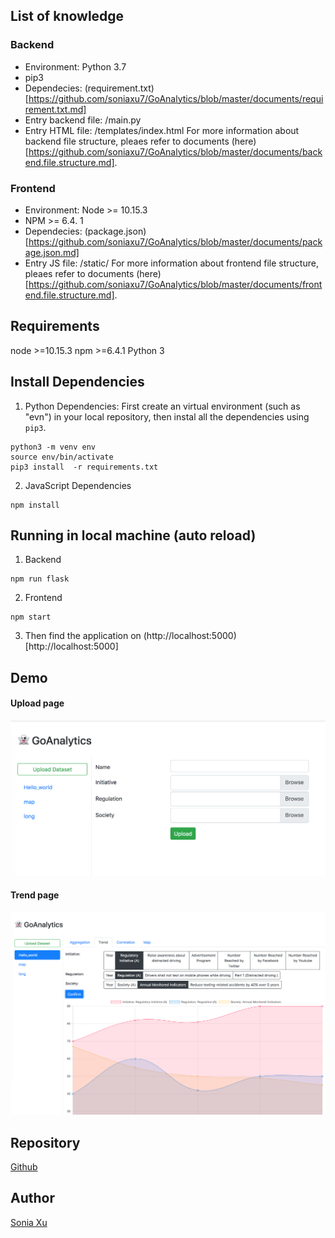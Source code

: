 ## List of knowledge
### Backend
- Environment: Python 3.7
- pip3
- Dependecies: (requirement.txt)[https://github.com/soniaxu7/GoAnalytics/blob/master/documents/requirement.txt.md]
- Entry backend file: /main.py
- Entry HTML file: /templates/index.html
For more information about backend file structure, pleaes refer to documents (here)[https://github.com/soniaxu7/GoAnalytics/blob/master/documents/backend.file.structure.md].

### Frontend
- Environment: Node >= 10.15.3
- NPM >= 6.4. 1
- Dependecies: (package.json)[https://github.com/soniaxu7/GoAnalytics/blob/master/documents/package.json.md]
- Entry JS file: /static/
For more information about frontend file structure, pleaes refer to documents (here)[https://github.com/soniaxu7/GoAnalytics/blob/master/documents/frontend.file.structure.md].

## Requirements
node >=10.15.3
npm >=6.4.1
Python 3

## Install Dependencies
1. Python Dependencies: First create an virtual environment (such as "evn") in your local repository, then instal all the dependencies using ``pip3``.
```
python3 -m venv env
source env/bin/activate
pip3 install  -r requirements.txt
```
2. JavaScript Dependencies
```
npm install
```

## Running in local machine (auto reload)
1. Backend
```
npm run flask
```
2. Frontend
```
npm start
```
3. Then find the application on (http://localhost:5000)[http://localhost:5000]

## Demo
#### Upload page
<div>
  <img width="600" src="https://github.com/soniaxu7/GoAnalytics/blob/master/documents/images/Upload.png">
<div>

#### Trend page
<div>
  <img width="600" src="https://github.com/soniaxu7/GoAnalytics/blob/master/documents/images/Trend.png">
<div>

## Repository
[Github](https://github.com/soniaxu7/GoAnalytics.git)

## Author
[Sonia Xu](mailto:soniaxu7@foxmail.com)
